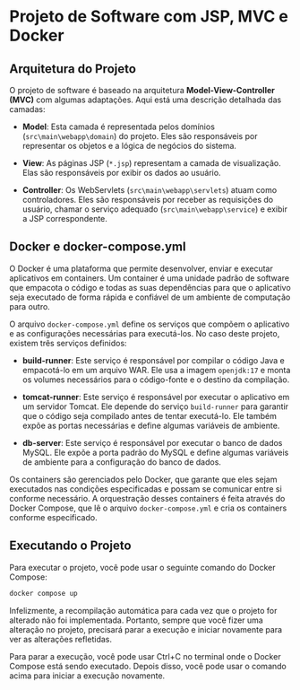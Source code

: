 # Projeto de Software com JSP, MVC e Docker

## Arquitetura do Projeto

O projeto de software é baseado na arquitetura **Model-View-Controller (MVC)** com algumas adaptações. Aqui está uma descrição detalhada das camadas:

- **Model**: Esta camada é representada pelos domínios (`src\main\webapp\domain`) do projeto. Eles são responsáveis por representar os objetos e a lógica de negócios do sistema. 

- **View**: As páginas JSP (`*.jsp`) representam a camada de visualização. Elas são responsáveis por exibir os dados ao usuário.

- **Controller**: Os WebServlets (`src\main\webapp\servlets`) atuam como controladores. Eles são responsáveis por receber as requisições do usuário, chamar o serviço adequado (`src\main\webapp\service`) e exibir a JSP correspondente.

## Docker e docker-compose.yml

O Docker é uma plataforma que permite desenvolver, enviar e executar aplicativos em containers. Um container é uma unidade padrão de software que empacota o código e todas as suas dependências para que o aplicativo seja executado de forma rápida e confiável de um ambiente de computação para outro.

O arquivo `docker-compose.yml` define os serviços que compõem o aplicativo e as configurações necessárias para executá-los. No caso deste projeto, existem três serviços definidos:

- **build-runner**: Este serviço é responsável por compilar o código Java e empacotá-lo em um arquivo WAR. Ele usa a imagem `openjdk:17` e monta os volumes necessários para o código-fonte e o destino da compilação.

- **tomcat-runner**: Este serviço é responsável por executar o aplicativo em um servidor Tomcat. Ele depende do serviço `build-runner` para garantir que o código seja compilado antes de tentar executá-lo. Ele também expõe as portas necessárias e define algumas variáveis de ambiente.

- **db-server**: Este serviço é responsável por executar o banco de dados MySQL. Ele expõe a porta padrão do MySQL e define algumas variáveis de ambiente para a configuração do banco de dados.

Os containers são gerenciados pelo Docker, que garante que eles sejam executados nas condições especificadas e possam se comunicar entre si conforme necessário. A orquestração desses containers é feita através do Docker Compose, que lê o arquivo `docker-compose.yml` e cria os containers conforme especificado.

## Executando o Projeto

Para executar o projeto, você pode usar o seguinte comando do Docker Compose:

```bash
docker compose up 
```

Infelizmente, a recompilação automática para cada vez que o projeto for alterado não foi implementada. Portanto, sempre que você fizer uma alteração no projeto, precisará parar a execução e iniciar novamente para ver as alterações refletidas.

Para parar a execução, você pode usar Ctrl+C no terminal onde o Docker Compose está sendo executado. Depois disso, você pode usar o comando acima para iniciar a execução novamente.